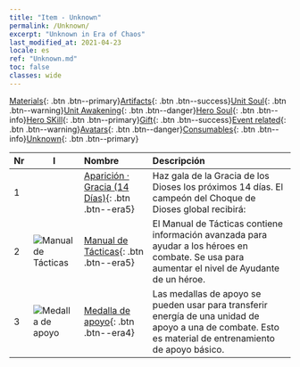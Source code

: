 ```yaml
---
title: "Item - Unknown"
permalink: /Unknown/
excerpt: "Unknown in Era of Chaos"
last_modified_at: 2021-04-23
locale: es
ref: "Unknown.md"
toc: false
classes: wide
---
```

 [Materials](/ItemsES/){: .btn .btn--primary}[Artifacts](/ItemsES/Artifacts/){: .btn .btn--success}[Unit Soul](/ItemsES/UnitSoul/){: .btn .btn--warning}[Unit Awakening](/ItemsES/UnitAwakening/){: .btn .btn--danger}[Hero Soul](/ItemsES/HeroSoul/){: .btn .btn--info}[Hero SKill](/ItemsES/HeroSkill/){: .btn .btn--primary}[Gift](/ItemsES/Gift/){: .btn .btn--success}[Event related](/ItemsES/Events/){: .btn .btn--warning}[Avatars](/ItemsES/Avatars/){: .btn .btn--danger}[Consumables](/ItemsES/Consumables/){: .btn .btn--info}[Unknown](/ItemsES/Unknown/){: .btn .btn--primary}

  | Nr | I |         Nombre        |   Descripción     |
  |:---|---|:--------------------|:------------------|
  | 1 |  | [Aparición · Gracia (14 Días)](/ItemsES/unk_2117/){: .btn .btn--era5} | Haz gala de la Gracia de los Dioses los próximos 14 días. El campeón del Choque de Dioses global recibirá: |
  | 2 | ![Manual de Tácticas](/images/t/i_994013.png) | [Manual de Tácticas](/ItemsES/unk_2115/){: .btn .btn--era5} | El Manual de Tácticas contiene información avanzada para ayudar a los héroes en combate. Se usa para aumentar el nivel de Ayudante de un héroe. |
  | 3 | ![Medalla de apoyo](/images/t/i_994011.png) | [Medalla de apoyo](/ItemsES/unk_2116/){: .btn .btn--era4} | Las medallas de apoyo se pueden usar para transferir energía de una unidad de apoyo a una de combate. Esto es material de entrenamiento de apoyo básico. |
